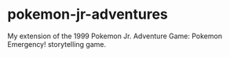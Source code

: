 # pokemon-jr-adventures
My extension of the 1999 Pokemon Jr. Adventure Game: Pokemon Emergency! storytelling game.

